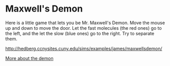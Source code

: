 # Maxwell's Demon

Here is a little game that lets you be Mr. Maxwell's Demon. Move the mouse up and down to move the door. Let the fast molecules (the red ones) go to the left, and the let the slow (blue ones) go to the right. Try to separate them.

http://hedberg.ccnysites.cuny.edu/sims/examples/james/maxwellsdemon/

[More about the demon](http://en.wikipedia.org/wiki/Maxwell%27s_demon)
